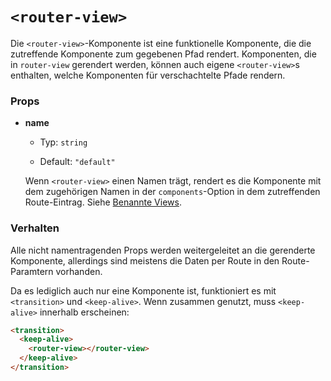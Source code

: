 # `<router-view>`

Die `<router-view>`-Komponente ist eine funktionelle Komponente, die die zutreffende Komponente zum gegebenen Pfad rendert. Komponenten, die in `router-view` gerendert werden, können auch eigene `<router-view>`s enthalten, welche Komponenten für verschachtelte Pfade rendern.

### Props

- **name**

  - Typ: `string`

  - Default: `"default"`

  Wenn `<router-view>` einen Namen trägt, rendert es die Komponente mit dem zugehörigen Namen in der `components`-Option in dem zutreffenden Route-Eintrag. Siehe [Benannte Views](../essentials/named-views.md).

### Verhalten

Alle nicht namentragenden Props werden weitergeleitet an die gerenderte Komponente, allerdings sind meistens die Daten per Route in den Route-Paramtern vorhanden.

Da es lediglich auch nur eine Komponente ist, funktioniert es mit `<transition>` und `<keep-alive>`. Wenn zusammen genutzt, muss `<keep-alive>` innerhalb erscheinen:

``` html
<transition>
  <keep-alive>
    <router-view></router-view>
  </keep-alive>
</transition>
```
